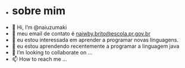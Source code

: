 - # sobre mim
-  👋 Hi, I’m @naiuzumaki
-  👋 meu email de contato é naiwby.brito@escola.pr.gov.br
-  👀 eu estou interessada em aprender a programar novas linguagens.
- 🌱 eu estou aprendendo recentemente a programar a linguagem java
- 💞️ I’m looking to collaborate on ...
- 📫 How to reach me ...

<!---
naiuzumaki/naiuzumaki is a ✨ special ✨ repository because its `README.md` (this file) appears on your GitHub profile.
You can click the Preview link to take a look at your changes.
--->
